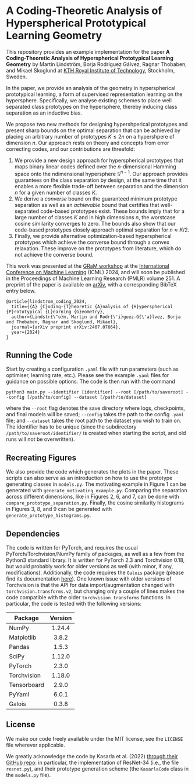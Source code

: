 # A Coding-Theoretic Analysis of Hyperspherical Prototypical Learning Geometry

This repository provides an example implementation for the paper **A Coding-Theoretic Analysis of Hyperspherical Prototypical Learning Geometry** by Martin Lindström, Borja Rodríguez Gálvez, Ragnar Thobaben, and Mikael Skoglund at [KTH Royal Institute of Technology](https://www.kth.se), Stockholm, Sweden.

In the paper, we provide an analysis of the geometry in hyperspherical prototypical learning, a form of supervised representation learning on the hypersphere. Specifically, we analyse existing schemes to place well separated class prototypes on the hypersphere, thereby inducing class separation as an inductive bias. 

We propose two new methods for designing hypershperical prototypes and present sharp bounds on the optimal separation that can be achieved by placing an arbitrary number of prototypes $K ≤ 2n$ on a hypershpere of dimension $n$. Our approach rests on theory and concepts from error correcting codes, and our contributions are threefold:

1. We provide a new design approach for hyperspherical prototypes that maps binary linear codes defined over the $n$-dimensional Hamming space onto the ndimensional hypersphere $\mathbb{S}^{n−1}$. Our approach provides guarantees on the class separation by design, at the same time that it enables a more flexible trade-off between separation and the dimension $n$ for a given number of classes $K$.
2. We derive a *converse* bound on the guaranteed minimum prototype separation as well as an *achievable* bound that certifies that well-separated code-based prototypes exist. These bounds imply that for a large number of classes $K$ and in high dimensions $n$, the worstcase cosine similarity converges to zero. The bounds also show that our code-based prototypes closely approach optimal separation for $n \approx K/2$.
3. Finally, we provide alternative optimization-based hyperspherical prototypes which achieve the converse bound through a convex relaxation. These improve on the prototypes from literature, which do not achieve the converse bound.

This work was presented at the [GRaM workshop](https://gram-workshop.github.io) at the [International Conference on Machine Learning](https://icml.cc) (ICML) 2024, and will soon be published in the Proceedings of Machine Learning Research (PMLR) volume 251. A preprint of the paper is available on [arXiv](https://arxiv.org/abs/2407.07664), with a corresponding BibTeX entry below.

```
@article{lindstrom_coding_2024,
  title={{A} {C}oding-{T}heoretic {A}nalysis of {H}yperspherical {P}rototypical {L}earning {G}eometry},
  author={Lindstr{\"o}m, Martin and Rodr{\'i}guez-G{\'a}lvez, Borja and Thobaben, Ragnar and Skoglund, Mikael},
  journal={arXiv preprint arXiv:2407.07664},
  year={2024}
}
```

## Running the Code

Start by creating a configuration `.yaml` file with run parameters (such as optimiser, learning rate, etc.). Please see the example `.yaml` files for guidance on possible options. The code is then run with the command

    python3 main.py --identifier [identifier] --root [/path/to/saveroot] --config [/path/to/config] --dataset [/path/to/dataset]

where the `--root` flag denotes the save directory where logs, checkpoints, and final models will be saved; `--config` takes the path to the config `.yaml` file; and `--dataset` takes the root path to the dataset you wish to train on. The identifier has to be unique (since the subdirectory `/path/to/saveroot/identifier/` is created when starting the script, and old runs will not be overwritten).

## Recreating Figures

We also provide the code which generates the plots in the paper. These scripts can also serve as an introduction on how to use the prototype generating classes in `models.py`. The motivating example in Figure 1 can be generated with `generate_motivating_example.py`. Comparing the separation across different dimensions, like in Figures 2, 6, and 7, can be done with `compare_prototype_separation.py`. Finally, the cosine similarity histograms in Figures 3, 8, and 9 can be generated with `generate_prototype_histograms.py`.

## Dependencies

The code is written for PyTorch, and requires the usual PyTorch/Torchvision/NumPy family of packages, as well as a few from the Python3 standard library. It is written for PyTorch 2.3 and Torchvision 0.18, but would probably work for older versions as well (with minor, if any, modifications). Additionally, the code requires the `Galois` package (please find its documentation [here](https://galois.readthedocs.io/en/stable/)). One known issue with older versions of Torchvision is that the API for data import/augmentation changed with `torchvision.transforms.v2`, but changing only a couple of lines makes the code compatible with the older `torchvision.transforms` functions. In particular, the code is tested with the following versions:

| Package | Version | 
|--------------|:-----:| 
| NumPy | 1.24.4 | 
| Matplotlib | 3.8.2 |
| Pandas | 1.5.3 |
| SciPy | 1.12.0 |
| PyTorch | 2.3.0 | 
| Torchvision | 1.18.0 | 
| Tensorboard | 2.9.0 | 
| PyYaml | 6.0.1 |
| Galois | 0.3.8 |

## License

We make our code freely available under the MIT license, see the `LICENSE` file wherever applicable.

We greatly acknowledge the code by Kasarla et al. (2022) [through their GitHub repo](https://github.com/tkasarla/max-separation-as-inductive-bias/blob/main/LT_CIFAR/models/resnet.py): in particular, the implementation of ResNet-34 (i.e., the file `resnet.py`), and their prototype generation scheme (the `KasarlaCode` class in the `models.py` file).
